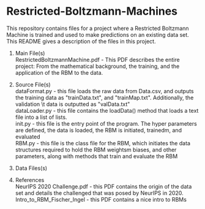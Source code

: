 # Restricted-Boltzmann-Machines
This repository contains files for a project where a Restricted Boltzmann Machine is trained and used to make predictions on an existing data set.
This README gives a description of the files in this project.

1. Main File(s) <br />
  RestrictedBoltzmannMachine.pdf - This PDF describes the entire project: From the mathematical background, the training, and the application of the RBM to the data.<br />
2. Source File(s) <br />
  dataFormat.py - this file loads the raw data from Data.csv, and outputs the training data as "trainData.txt", and "trainMap.txt". Additionally, the validation       \t data is outputted as "valData.txt" <br />
  dataLoader.py - this file contains the loadData() method that loads a text file into a list of lists. <br />
  init.py - this file is the entry point of the program. The hyper parameters are defined, the data is loaded, the RBM is initiated, trainedm, and evaluated <br />
  RBM.py - this file is the class file for the RBM, which initiates the data structures required to hold the RBM weightsm biases, and other parameters, along with      methods that train and evaluate the RBM

4. Data Files(s)
5. References<br />
  NeurIPS 2020 Challenge.pdf - this PDF contains the origin of the data set and details the challenged that was posed by NeurIPS in 2020.<br />
  Intro_to_RBM_Fischer_Ingel - this PDF contains a nice intro to RBMs<br />
